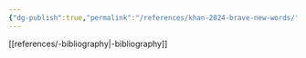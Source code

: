 ```yaml
---
{"dg-publish":true,"permalink":"/references/khan-2024-brave-new-words/"}
---
```


[[references/-bibliography\|-bibliography]]